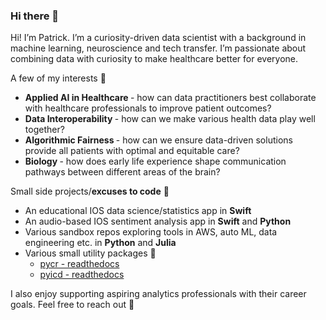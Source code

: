 ### Hi there 👋

Hi! I’m Patrick. I’m a curiosity-driven data scientist with a background in machine learning, neuroscience and tech transfer. I’m passionate about combining data with curiosity to make healthcare better for everyone. 

A few of my interests 🌱 
* <b>Applied AI in Healthcare </b>- how can data practitioners best collaborate with healthcare professionals to improve patient outcomes?
* <b>Data Interoperability </b>- how can we make various health data play well together?
* <b>Algorithmic Fairness </b>- how can we ensure data-driven solutions provide all patients with optimal and equitable care?
* <b>Biology </b>- how does early life experience shape communication pathways between different areas of the brain? 

<!--
**pkmklong/pkmklong** is a ✨ _special_ ✨ repository because its `README.md` (this file) appears on your GitHub profile.

Here are some ideas to get you started:

- 🔭 I’m currently working on ...
- 🌱 I’m currently learning ...
- 👯 I’m looking to collaborate on ...
- 🤔 I’m looking for help with ...
- 💬 Ask me about ...
- 📫 How to reach me: ...
- 😄 Pronouns: ...
- ⚡ Fun fact: ...
-->


Small side projects/<b>excuses to code</b> 🔭
* An educational IOS data science/statistics app in <b>Swift</b>
* An audio-based IOS sentiment analysis app in <b>Swift</b> and <b>Python</b>
* Various sandbox repos exploring tools in AWS, auto ML, data engineering etc. in <b>Python</b> and <b>Julia</b>
* Various small utility packages 🔧
   * [pycr - readthedocs](https://pycr.readthedocs.io/en/latest/)
   * [pyicd - readthedocs](https://pyicd.readthedocs.io/en/latest/)


I also enjoy supporting aspiring analytics professionals with their career goals. Feel free to reach out 🙂


